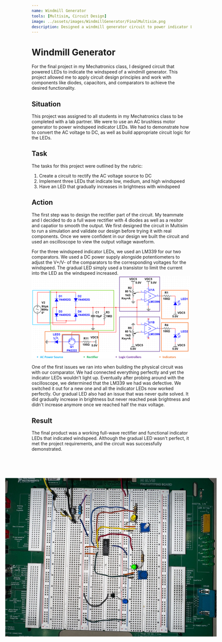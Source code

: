 ```yaml
---
name: Windmill Generator
tools: [Multisim, Circuit Design]
image: ../assets/images/WindmillGenerator/FinalMultisim.png
description: Designed a windmill generator circuit to power indicator LEDs for class final project.
---
```


# Windmill Generator

For the final project in my Mechatronics class, I designed circuit that powered LEDs to indicate the windspeed of a windmill generator. This project allowed me to apply circuit design principles and work with components like diodes, capacitors, and comparators to achieve the desired functionality.

## Situation

This project was assigned to all students in my Mechatronics class to be completed with a lab partner. We were to use an AC brushless motor generator to power windspeed indicator LEDs. We had to demonstrate how to convert the AC voltage to DC, as well as build appropriate circuit logic for the LEDs.

## Task

The tasks for this project were outlined by the rubric:
1. Create a circuit to rectify the AC voltage source to DC
2. Implement three LEDs that indicate low, medium, and high windspeed
3. Have an LED that gradually increases in brightness with windspeed

## Action

The first step was to design the rectifier part of the circuit. My teammate and I decided to do a full wave rectifier with 4 diodes as well as a resitor and capatior to smooth the output. We first designed the circuit in Multisim to run a simulation and validate our design before trying it with real components. Once we were confident in our design we built the circuit and used an oscilloscope to view the output voltage waveform. 

For the three windspeed indicator LEDs, we used an LM339 for our two comparators. We used a DC power supply alongside potentiometers to adjust the V+/V- of the comparators to the corresponding voltages for the windspeed. The gradual LED simply used a transistor to limit the current into the LED as the windspeed increased.
<img src="../assets/images/WindmillGenerator/FinalMultisim.png" alt="Labeled Multisim Simulation" width=500> 

One of the first issues we ran into when building the physical circuit was with our comparator. We had connected everything perfectly and yet the indicator LEDs wouldn't light up. Eventually after probing around with the oscilloscope, we determined that the LM339 we had was defective. We switched it out for a new one and all the indicator LEDs now worked perfectly. Our gradual LED also had an issue that was never quite solved. It did gradually increase in brightness but never reached peak brightness and didn't increase anymore once we reached half the max voltage.

## Result

The final product was a working full-wave rectifier and functional indicator LEDs that indicated windspeed. Although the gradual LED wasn't perfect, it met the project requirements, and the circuit was successfully demonstrated.
<img src="../assets/images/WindmillGenerator/FinalCircuit.jfif" alt="Final Working Circuit" style="transform: rotate(270deg);" width=500> 